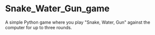 # Snake_Water_Gun_game
 A simple Python game where you play "Snake, Water, Gun" against the computer for up to three rounds.
